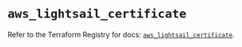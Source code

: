# `aws_lightsail_certificate`

Refer to the Terraform Registry for docs: [`aws_lightsail_certificate`](https://registry.terraform.io/providers/hashicorp/aws/6.11.0/docs/resources/lightsail_certificate).
